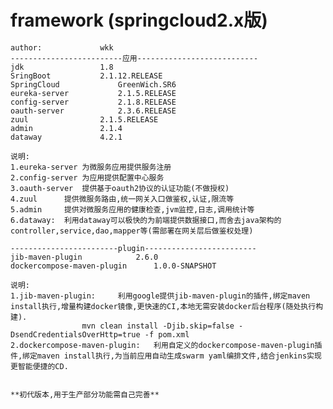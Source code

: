 # framework (springcloud2.x版)

	author: 			wkk
	-------------------------应用---------------------------
	jdk 				1.8
	SringBoot 			2.1.12.RELEASE
	SpringCloud 			GreenWich.SR6
	eureka-server			2.1.5.RELEASE
	config-server			2.1.8.RELEASE
	oauth-server			2.3.6.RELEASE
	zuul				2.1.5.RELEASE
	admin				2.1.4
	dataway				4.2.1
	
	说明:
	1.eureka-server	为微服务应用提供服务注册
	2.config-server	为应用提供配置中心服务
	3.oauth-server	提供基于oauth2协议的认证功能(不做授权)
	4.zuul		提供微服务路由,统一网关入口做鉴权,认证,限流等
	5.admin		提供对微服务应用的健康检查,jvm监控,日志,调用统计等
	6.dataway:	利用dataway可以极快的为前端提供数据接口,而舍去java架构的controller,service,dao,mapper等(需部署在网关层后做鉴权处理)
	
	------------------------plugin-------------------------
	jib-maven-plugin 			2.6.0
	dockercompose-maven-plugin 		1.0.0-SNAPSHOT
	
	说明:
	1.jib-maven-plugin:		利用google提供jib-maven-plugin的插件,绑定maven install执行,增量构建docker镜像,更快速的CI,本地无需安装docker后台程序(随处执行构建).
					mvn clean install -Djib.skip=false -DsendCredentialsOverHttp=true -f pom.xml
	2.dockercompose-maven-plugin:	利用自定义的dockercompose-maven-plugin插件,绑定maven install执行,为当前应用自动生成swarm yaml编排文件,结合jenkins实现更智能便捷的CD.


	**初代版本,用于生产部分功能需自己完善**
